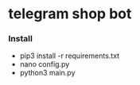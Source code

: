 # telegram shop bot

### Install

* pip3 install -r requirements.txt
* nano config.py
* python3 main.py
